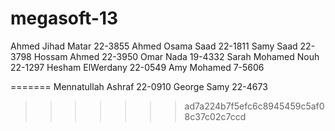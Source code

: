 megasoft-13
===========
Ahmed Jihad Matar 22-3855
Ahmed Osama Saad 22-1811
Samy Saad 22-3798
Hossam Ahmed 22-3950
Omar Nada 19-4332
Sarah Mohamed Nouh 22-1297
Hesham ElWerdany 22-0549
Amy Mohamed 7-5606

=======
Mennatullah Ashraf 22-0910 
George Samy 22-4673
>>>>>>> ad7a224b7f5efc6c8945459c5af08c37c02c7ccd
